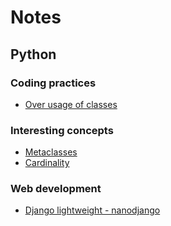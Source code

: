 # Notes

## Python
### Coding practices
- [Over usage of classes](obfuscated-methods.md)

### Interesting concepts
- [Metaclasses](metaclasses.md)
- [Cardinality](data-modelling.md)

### Web development
- [Django lightweight - nanodjango](nanodjango.md)

